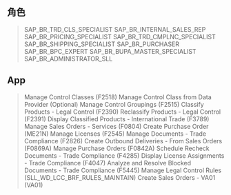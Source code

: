 ##  角色
> SAP_BR_TRD_CLS_SPECIALIST
> SAP_BR_INTERNAL_SALES_REP
> SAP_BR_PRICING_SPECIALIST
> SAP_BR_TRD_CMPLNC_SPECIALIST
> SAP_BR_SHIPPING_SPECIALIST
> SAP_BR_PURCHASER
> SAP_BR_BPC_EXPERT
> SAP_BR_BUPA_MASTER_SPECIALIST
> SAP_BR_ADMINISTRATOR_SLL
## App
> Manage Control Classes (F2518)
> Manage Control Class from Data Provider (Optional)
> Manage Control Groupings (F2515)
> Classify Products - Legal Control (F2390)
> Reclassify Products - Legal Control (F2391)
> Display Classified Products - International Trade (F3789)
> Manage Sales Orders - Services (F0804)
> Create Purchase Order (ME21N)
> Manage Licenses (F2545)
> Manage Documents - Trade Compliance (F2826)
> Create Outbound Deliveries - From Sales Orders (F0869A)
> Manage Purchase Orders (F0842A)
> Schedule Recheck Documents - Trade Compliance (F4285)
> Display License Assignments - Trade Compliance (F4047)
> Analyze and Resolve Blocked Documents - Trade Compliance (F5445)
> Manage Legal Control Rules (SLL_WD_LCC_BRF_RULES_MAINTAIN)
> Create Sales Orders - VA01 (VA01)